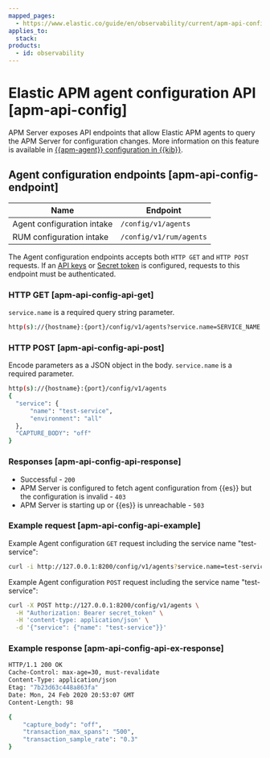 ```yaml
---
mapped_pages:
  - https://www.elastic.co/guide/en/observability/current/apm-api-config.html
applies_to:
  stack:
products:
  - id: observability
---
```


# Elastic APM agent configuration API [apm-api-config]

APM Server exposes API endpoints that allow Elastic APM agents to query the APM Server for configuration changes. More information on this feature is available in [{{apm-agent}} configuration in {{kib}}](/solutions/observability/apm/apm-agent-central-configuration.md).

## Agent configuration endpoints [apm-api-config-endpoint]

| Name | Endpoint |
| --- | --- |
| Agent configuration intake | `/config/v1/agents` |
| RUM configuration intake | `/config/v1/rum/agents` |

The Agent configuration endpoints accepts both `HTTP GET` and `HTTP POST` requests. If an [API keys](/solutions/observability/apm/api-keys.md) or [Secret token](/solutions/observability/apm/secret-token.md) is configured, requests to this endpoint must be authenticated.

### HTTP GET [apm-api-config-api-get]

`service.name` is a required query string parameter.

```bash
http(s)://{hostname}:{port}/config/v1/agents?service.name=SERVICE_NAME
```

### HTTP POST [apm-api-config-api-post]

Encode parameters as a JSON object in the body. `service.name` is a required parameter.

```bash
http(s)://{hostname}:{port}/config/v1/agents
{
  "service": {
      "name": "test-service",
      "environment": "all"
  },
  "CAPTURE_BODY": "off"
}
```

### Responses [apm-api-config-api-response]

* Successful - `200`
* APM Server is configured to fetch agent configuration from {{es}} but the configuration is invalid - `403`
* APM Server is starting up or {{es}} is unreachable - `503`

### Example request [apm-api-config-api-example]

Example Agent configuration `GET` request including the service name "test-service":

```sh
curl -i http://127.0.0.1:8200/config/v1/agents?service.name=test-service
```

Example Agent configuration `POST` request including the service name "test-service":

```sh
curl -X POST http://127.0.0.1:8200/config/v1/agents \
  -H "Authorization: Bearer secret_token" \
  -H 'content-type: application/json' \
  -d '{"service": {"name": "test-service"}}'
```

### Example response [apm-api-config-api-ex-response]

```sh
HTTP/1.1 200 OK
Cache-Control: max-age=30, must-revalidate
Content-Type: application/json
Etag: "7b23d63c448a863fa"
Date: Mon, 24 Feb 2020 20:53:07 GMT
Content-Length: 98

{
    "capture_body": "off",
    "transaction_max_spans": "500",
    "transaction_sample_rate": "0.3"
}
```

